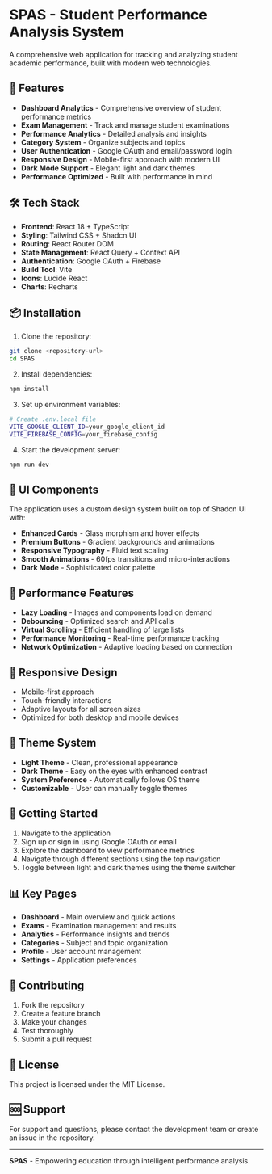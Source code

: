 # SPAS - Student Performance Analysis System

A comprehensive web application for tracking and analyzing student academic performance, built with modern web technologies.

## 🚀 Features

- **Dashboard Analytics** - Comprehensive overview of student performance metrics
- **Exam Management** - Track and manage student examinations
- **Performance Analytics** - Detailed analysis and insights
- **Category System** - Organize subjects and topics
- **User Authentication** - Google OAuth and email/password login
- **Responsive Design** - Mobile-first approach with modern UI
- **Dark Mode Support** - Elegant light and dark themes
- **Performance Optimized** - Built with performance in mind

## 🛠️ Tech Stack

- **Frontend**: React 18 + TypeScript
- **Styling**: Tailwind CSS + Shadcn UI
- **Routing**: React Router DOM
- **State Management**: React Query + Context API
- **Authentication**: Google OAuth + Firebase
- **Build Tool**: Vite
- **Icons**: Lucide React
- **Charts**: Recharts

## 📦 Installation

1. Clone the repository:
```bash
git clone <repository-url>
cd SPAS
```

2. Install dependencies:
```bash
npm install
```

3. Set up environment variables:
```bash
# Create .env.local file
VITE_GOOGLE_CLIENT_ID=your_google_client_id
VITE_FIREBASE_CONFIG=your_firebase_config
```

4. Start the development server:
```bash
npm run dev
```

## 🎨 UI Components

The application uses a custom design system built on top of Shadcn UI with:

- **Enhanced Cards** - Glass morphism and hover effects
- **Premium Buttons** - Gradient backgrounds and animations
- **Responsive Typography** - Fluid text scaling
- **Smooth Animations** - 60fps transitions and micro-interactions
- **Dark Mode** - Sophisticated color palette

## 🔧 Performance Features

- **Lazy Loading** - Images and components load on demand
- **Debouncing** - Optimized search and API calls
- **Virtual Scrolling** - Efficient handling of large lists
- **Performance Monitoring** - Real-time performance tracking
- **Network Optimization** - Adaptive loading based on connection

## 📱 Responsive Design

- Mobile-first approach
- Touch-friendly interactions
- Adaptive layouts for all screen sizes
- Optimized for both desktop and mobile devices

## 🌙 Theme System

- **Light Theme** - Clean, professional appearance
- **Dark Theme** - Easy on the eyes with enhanced contrast
- **System Preference** - Automatically follows OS theme
- **Customizable** - User can manually toggle themes

## 🚀 Getting Started

1. Navigate to the application
2. Sign up or sign in using Google OAuth or email
3. Explore the dashboard to view performance metrics
4. Navigate through different sections using the top navigation
5. Toggle between light and dark themes using the theme switcher

## 📊 Key Pages

- **Dashboard** - Main overview and quick actions
- **Exams** - Examination management and results
- **Analytics** - Performance insights and trends
- **Categories** - Subject and topic organization
- **Profile** - User account management
- **Settings** - Application preferences

## 🤝 Contributing

1. Fork the repository
2. Create a feature branch
3. Make your changes
4. Test thoroughly
5. Submit a pull request

## 📄 License

This project is licensed under the MIT License.

## 🆘 Support

For support and questions, please contact the development team or create an issue in the repository.

---

**SPAS** - Empowering education through intelligent performance analysis.
